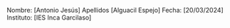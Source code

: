 Nombre: [Antonio Jesús]
Apellidos [Alguacil Espejo]
Fecha: [20/03/2024]
Instituto: [IES Inca Garcilaso]
 
